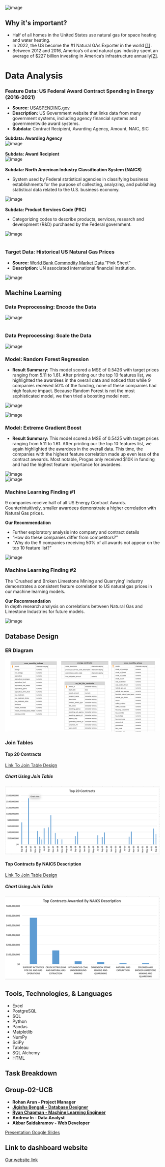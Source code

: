 ![image](https://user-images.githubusercontent.com/107438816/203698475-636c2fa9-22f1-4517-9a04-dafab9ce05bf.png)

## Why it's important?
 - Half of all homes in the United States use natural gas for space heating and water heating.
 - In 2022, the US become the #1 Natural GAs Exporter in the world <a href="https://www.eia.gov/todayinenergy/detail.php?id=53159">[1]</a> .
 - Between 2012 and 2016, America’s oil and natural gas industry spent an average of $227 billion investing in
America’s infrastructure annually<a href="https://www.api.org/-/media/Files/Policy/Taxes/DM2018-086_API_Fair_Share_OnePager_FIN3.pdf">[2]</a>. 

# Data Analysis
### Feature Data: US Federal Award Contract Spending in Energy (2016-2021)
 - **Source:** <a href="https://www.usaspending.gov/search/?hash=96e9318d4713b23d03e6f45310388055">USASPENDING.gov</a><br />
 - **Description:** US Government website that links data from many government systems, including agency financial systems and governmentwide award systems.<br />
 - **Subdata:** Contract Recipient, Awarding Agency, Amount, NAIC,  SIC<br />

  **Subdata: Awarding Agency**<br />
![image](https://user-images.githubusercontent.com/107438816/203439363-e03fcbb8-4185-43eb-a30d-3c348a4f836e.png)
<br /><br />
  ****Subdata:** Award Recipient**<br />
![image](https://user-images.githubusercontent.com/107438816/203439217-341eec48-3446-4b19-a3b1-3c4bfc753291.png)
<br /><br />
  **Subdata: North American Industry Classification System (NAICS)**
 - System used by Federal statistical agencies in classifying business establishments for the purpose of collecting, analyzing, and publishing statistical data related to the U.S. business economy.<br />

![image](https://user-images.githubusercontent.com/107438816/203439412-effbae38-2a16-4416-9cc2-363a208e44e5.png)
<br /><br />
  **Subdata: Product Services Code (PSC)**
 - Categorizing codes to describe products, services, research and development (R&D) purchased by the Federal government. <br />

![image](https://user-images.githubusercontent.com/107438816/203439434-1d0f0aae-b54a-44a7-9870-f788bf3646dc.png)<br /><br />


### Target Data: Historical US Natural Gas Prices
 - **Source:** <a href="https://www.worldbank.org/en/research/commodity-markets"> World Bank Commodity Market Data </a> "Pink Sheet" <br />
 - **Description:** UN associated international financial institution.<br />

![image](https://user-images.githubusercontent.com/107438816/203439851-312217f5-2d95-419a-8799-95cdae5a6991.png)
  
## Machine Learning

### Data Preprocessing: Encode the Data
![image](https://user-images.githubusercontent.com/107438816/203438047-eed47b4b-2917-4927-ac5a-ea3a55b7883d.png) <br /><br />
### Data Preprocessing: Scale the Data
![image](https://user-images.githubusercontent.com/107438816/203438182-c7490620-013d-4045-8f6f-ea13a3ea56b1.png)


### Model: Random Forest Regression
 - **Result Summary:** This model scored a MSE of 0.5426 with target prices ranging from 5.11 to 1.61. After printing our the top 10 features list, we highlighted the awardees in the overall data and noticed that while 9 companies received 50% of the funding, none of these companies had high feature impact. Because Random Forest is not the most sophisticated model, we then tried a boosting model next.

![image](https://user-images.githubusercontent.com/107438816/203445005-b2e73d54-21ee-46d4-9438-c48fbff86e97.png)

![image](https://user-images.githubusercontent.com/107438816/203448717-22ab1c1f-571d-4824-8ad1-0ff96e8cf7b1.png)

### Model: Extreme Gradient Boost
 - **Result Summary:** This model scored a MSE of 0.5425 with target prices ranging from 5.11 to 1.61. After printing our the top 10 features list, we again highlighted the awardees in the overall data. This time, the companies with the highest feature correlation made up even less of the contract aweards. Most notable, Progas only received $10K in funding and had the highest feature importance for awardees.

![image](https://user-images.githubusercontent.com/107438816/203444941-ca33565d-4094-449b-9ae9-7c8fd3f150fe.png)
<br />
![image](https://user-images.githubusercontent.com/107438816/203444883-e7ec1faa-5c81-4cba-b8eb-3eedf7fbbef1.png)

### **Machine Learning Finding #1**
9 companies receive half of all US Energy Contract Awards.<br />
Counterintuitively, smaller awardees demonstrate a higher correlation with Natural Gas prices.<br />

**Our Recommendation**
- Further exploratory analysis into company and contract details
- “How do these companies differ from competitors?”
- “Why do the 9 companies receiving  50% of all awards not appear on the top 10 feature list?”<br />

![image](https://user-images.githubusercontent.com/107438816/203433678-c0fa23a7-20d8-4049-9bda-442a6e8ede80.png)<br />

### Machine Learning Finding #2
The ‘Crushed and Broken Limestone Mining and Quarrying’ industry demonstrates a consistent feature correlation to US natural gas prices in our machine learning models.<br />

**Our Recommendation** </br>
In depth research analysis on correlations between Natural Gas and Limestone Industries for future models.<br />

![image](https://user-images.githubusercontent.com/107438816/203450794-3898359f-a741-45a8-938d-10128bca7212.png)

## Database Design
### ER Diagram
![ER Diagram](Resources/images/ER_Diagram.png)
### Join Tables 
#### Top 20 Contracts
<a href="https://github.com/rohanjarun/Group-02-UCB/blob/main/sql/top_20_contracts_by_contract_amount.sql">Link To Join Table Design</a>

##### Chart Using Join Table
![Result](Resources/images/top_20_contracts.png)

#### Top Contracts By NAICS Description
<a href="https://github.com/rohanjarun/Group-02-UCB/blob/main/sql/top_20_contracts_by_naics_description.sql">Link To Join Table Design</a>

##### Chart Using Join Table
![Result](Resources/images/top_contracts_by_naics_description.png)

## Tools, Technologies, & Languages
- Excel
- PostgreSQL
- SQL
- Python
- Pandas
- Matplotlib
- NumPy
- SciPy
- Tableau
- SQL Alchemy
- HTML

## Task Breakdown
 
## Group-02-UCB
 - **Rohan Arun - Project Manager**
 - **<a href="https://github.com/jigishab">  Jigisha Bengali - Database Designer </a>**
 - **<a href="https://github.com/WeirdFishez"> Ryan Chapman - Machine Learning Engineer </a>**
 - **Andrew In - Data Analyst**
 - **Akbar Saidakramov - Web Developer**

<a href="https://docs.google.com/presentation/d/1BtSJ0rQH5krcPL6SDq5D2viGjvZ8zvCgHsRkYwpSSaE/edit?usp=sharing">Presentation Google Slides</a>


## Link to dashboard website
[Our website link](https://saidakramov.github.io/Group_2_website/)
